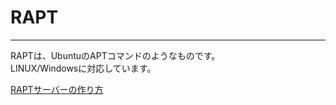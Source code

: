 # RAPT
___
RAPTは、UbuntuのAPTコマンドのようなものです。<BR>
LINUX/Windowsに対応しています。<BR>

[RAPTサーバーの作り方](./DOC/WHAT_IS_RAPT_SERVER_CREATED.md)